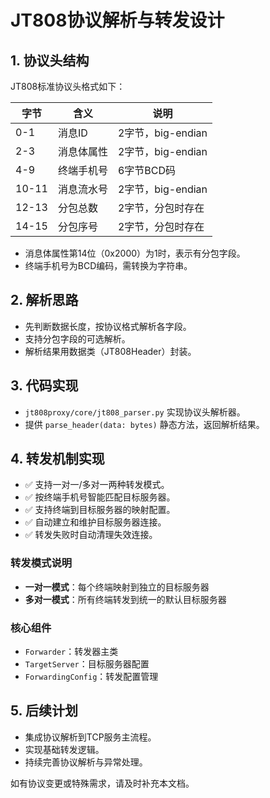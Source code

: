 # JT808协议解析与转发设计

## 1. 协议头结构

JT808标准协议头格式如下：

| 字节 | 含义         | 说明                 |
|------|--------------|----------------------|
| 0-1  | 消息ID       | 2字节，big-endian    |
| 2-3  | 消息体属性   | 2字节，big-endian    |
| 4-9  | 终端手机号   | 6字节BCD码           |
| 10-11| 消息流水号   | 2字节，big-endian    |
| 12-13| 分包总数     | 2字节，分包时存在    |
| 14-15| 分包序号     | 2字节，分包时存在    |

- 消息体属性第14位（0x2000）为1时，表示有分包字段。
- 终端手机号为BCD编码，需转换为字符串。

## 2. 解析思路
- 先判断数据长度，按协议格式解析各字段。
- 支持分包字段的可选解析。
- 解析结果用数据类（JT808Header）封装。

## 3. 代码实现
- `jt808proxy/core/jt808_parser.py` 实现协议头解析器。
- 提供 `parse_header(data: bytes)` 静态方法，返回解析结果。

## 4. 转发机制实现
- ✅ 支持一对一/多对一两种转发模式。
- ✅ 按终端手机号智能匹配目标服务器。
- ✅ 支持终端到目标服务器的映射配置。
- ✅ 自动建立和维护目标服务器连接。
- ✅ 转发失败时自动清理失效连接。

### 转发模式说明
- **一对一模式**：每个终端映射到独立的目标服务器
- **多对一模式**：所有终端转发到统一的默认目标服务器

### 核心组件
- `Forwarder`：转发器主类
- `TargetServer`：目标服务器配置
- `ForwardingConfig`：转发配置管理

## 5. 后续计划
- 集成协议解析到TCP服务主流程。
- 实现基础转发逻辑。
- 持续完善协议解析与异常处理。

如有协议变更或特殊需求，请及时补充本文档。 